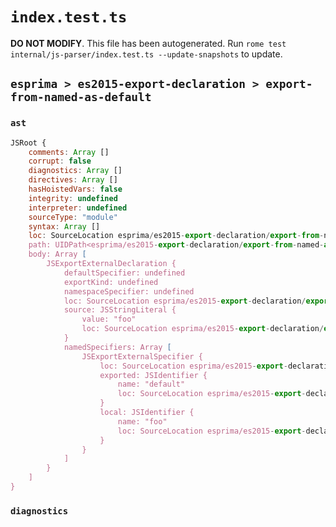 # `index.test.ts`

**DO NOT MODIFY**. This file has been autogenerated. Run `rome test internal/js-parser/index.test.ts --update-snapshots` to update.

## `esprima > es2015-export-declaration > export-from-named-as-default`

### `ast`

```javascript
JSRoot {
	comments: Array []
	corrupt: false
	diagnostics: Array []
	directives: Array []
	hasHoistedVars: false
	integrity: undefined
	interpreter: undefined
	sourceType: "module"
	syntax: Array []
	loc: SourceLocation esprima/es2015-export-declaration/export-from-named-as-default/input.js 1:0-2:0
	path: UIDPath<esprima/es2015-export-declaration/export-from-named-as-default/input.js>
	body: Array [
		JSExportExternalDeclaration {
			defaultSpecifier: undefined
			exportKind: undefined
			namespaceSpecifier: undefined
			loc: SourceLocation esprima/es2015-export-declaration/export-from-named-as-default/input.js 1:0-1:35
			source: JSStringLiteral {
				value: "foo"
				loc: SourceLocation esprima/es2015-export-declaration/export-from-named-as-default/input.js 1:29-1:34
			}
			namedSpecifiers: Array [
				JSExportExternalSpecifier {
					loc: SourceLocation esprima/es2015-export-declaration/export-from-named-as-default/input.js 1:8-1:22
					exported: JSIdentifier {
						name: "default"
						loc: SourceLocation esprima/es2015-export-declaration/export-from-named-as-default/input.js 1:15-1:22 (default)
					}
					local: JSIdentifier {
						name: "foo"
						loc: SourceLocation esprima/es2015-export-declaration/export-from-named-as-default/input.js 1:8-1:11 (foo)
					}
				}
			]
		}
	]
}
```

### `diagnostics`

```

```
